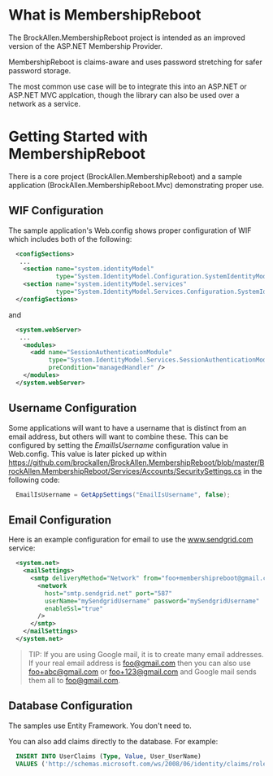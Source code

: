 # What is MembershipReboot

The BrockAllen.MembershipReboot project is intended as an improved version of the ASP.NET Membership Provider.

MembershipReboot is claims-aware and uses password stretching for safer password storage.

The most common use case will be to integrate this into an ASP.NET or ASP.NET MVC applcation, though the library can also be used over a network as a service.

# Getting Started with  MembershipReboot

There is a core project (BrockAllen.MembershipReboot) and a sample application (BrockAllen.MembershipReboot.Mvc) demonstrating proper use.

## WIF Configuration

The sample application's Web.config shows proper configuration of WIF which includes both of the following:

```xml
  <configSections>
   ...
    <section name="system.identityModel"
             type="System.IdentityModel.Configuration.SystemIdentityModelSection, System.IdentityModel, Version=4.0.0.0, Culture=neutral, PublicKeyToken=B77A5C561934E089" />
    <section name="system.identityModel.services"
             type="System.IdentityModel.Services.Configuration.SystemIdentityModelServicesSection, System.IdentityModel.Services, Version=4.0.0.0, Culture=neutral, PublicKeyToken=B77A5C561934E089" />
  </configSections>
```
and

```xml
  <system.webServer>
   ...
    <modules>
      <add name="SessionAuthenticationModule"
           type="System.IdentityModel.Services.SessionAuthenticationModule, System.IdentityModel.Services, Version=4.0.0.0, Culture=neutral, PublicKeyToken=b77a5c561934e089"
           preCondition="managedHandler" />
    </modules>
  </system.webServer>
```

## Username Configuration

Some applications will want to have a username that is distinct from an email address, but others will want to combine these. This can be configured by setting the _EmailIsUsername_ configuration value in Web.config. 
This value is later picked up within https://github.com/brockallen/BrockAllen.MembershipReboot/blob/master/BrockAllen.MembershipReboot/Services/Accounts/SecuritySettings.cs in the following code:

```C#
  EmailIsUsername = GetAppSettings("EmailIsUsername", false);
```

## Email Configuration

Here is an example configuration for email to use the www.sendgrid.com service:

```XML
  <system.net>
    <mailSettings>
      <smtp deliveryMethod="Network" from="foo+membershipreboot@gmail.com">
        <network 
          host="smtp.sendgrid.net" port="587" 
          userName="mySendgridUsername" password="mySendgridUsername"
          enableSsl="true"
        />
      </smtp>
    </mailSettings>
  </system.net>
```

> TIP: If you are using Google mail, it is to create many email addresses. If your real email address
>      is foo@gmail.com then you can also use foo+abc@gmail.com or foo+123@gmail.com and Google mail
>      sends them all to foo@gmail.com. 

## Database Configuration

The samples use Entity Framework. You don't need to.

You can also add claims directly to the database. For example:

```SQL
  INSERT INTO UserClaims (Type, Value, User_UserName)
  VALUES ('http://schemas.microsoft.com/ws/2008/06/identity/claims/role', 'Developer', 'billw')
```

